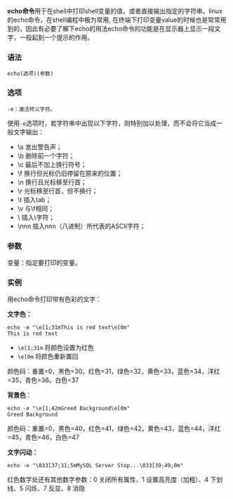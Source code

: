 **echo命令**用于在shell中打印shell变量的值，或者直接输出指定的字符串。linux的echo命令，在shell编程中极为常用, 在终端下打印变量value的时候也是常常用到的，因此有必要了解下echo的用法echo命令的功能是在显示器上显示一段文字，一般起到一个提示的作用。

### 语法  

```
echo(选项)(参数)
```

### 选项  

```
-e：激活转义字符。
```

使用`-e`选项时，若字符串中出现以下字符，则特别加以处理，而不会将它当成一般文字输出：

*   \a 发出警告声；
*   \b 删除前一个字符；
*   \c 最后不加上换行符号；
*   \f 换行但光标仍旧停留在原来的位置；
*   \n 换行且光标移至行首；
*   \r 光标移至行首，但不换行；
*   \t 插入tab；
*   \v 与\f相同；
*   \\ 插入\字符；
*   \nnn 插入nnn（八进制）所代表的ASCII字符；

### 参数  

变量：指定要打印的变量。

### 实例  

用echo命令打印带有色彩的文字：

**文字色：**

```
echo -e "\e[1;31mThis is red text\e[0m"
This is red text
```

*   `\e[1;31m` 将颜色设置为红色
*   `\e[0m` 将颜色重新置回

颜色码：重置=0，黑色=30，红色=31，绿色=32，黄色=33，蓝色=34，洋红=35，青色=36，白色=37

**背景色**：

```
echo -e "\e[1;42mGreed Background\e[0m"
Greed Background
```

颜色码：重置=0，黑色=40，红色=41，绿色=42，黄色=43，蓝色=44，洋红=45，青色=46，白色=47

**文字闪动：**

```
echo -e "\033[37;31;5mMySQL Server Stop...\033[39;49;0m"

```

红色数字处还有其他数字参数：0 关闭所有属性、1 设置高亮度（加粗）、4 下划线、5 闪烁、7 反显、8 消隐